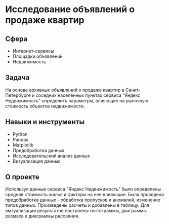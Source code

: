 # Исследование объявлений о продаже квартир

## Сфера
- Интернет-сервисы
- Площадки объявлений
- Недвижимость

## Задача
На основе архивных объявлений о продаже квартир в Санкт-Петербурге и соседних населённых пунктах сервиса "Яндекс Недвижимость" определить параметры, влияющие на рыночную стоимость объектов недвижимости.

## Навыки и инструменты
- Python
- Pandas
- Matplotlib
- Предобработка данных
- Исследовательский анализ данных
- Визуализация данных

## О проекте
Используя данные сервиса "Яндекс Недвижимость" были определены средняя стоимость жилья и факторы на нее влияющие. Была проведена предобработка данных - обработка пропусков и аномалий, изменение типов данных. Произведены расчеты и добавлены в таблицу. Для вмзуализации результатов построены гистограммы, диаграммы размаха и диаграммы рассеяния.  

